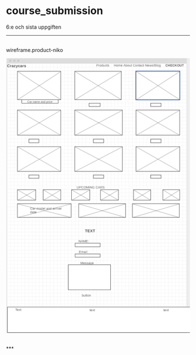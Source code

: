 # course_submission
6:e och sista uppgiften

***
<br>
wireframe.product-niko

![products](assets/images/wireframe.product-niko.png)

<br>
***